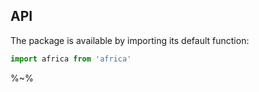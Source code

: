 ## API

The package is available by importing its default function:

```js
import africa from 'africa'
```

%~%